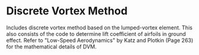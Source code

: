 # Discrete Vortex Method
Includes discrete vortex method based on the lumped-vortex element. This also consists of the code to determine lift coefficient of airfoils in ground effect. Refer to "Low-Speed Aerodynamics" by Katz and Plotkin (Page 263) for the mathematical details of DVM.

